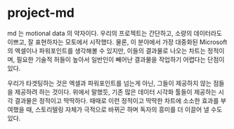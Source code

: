# project-md

md 는 motional data 의 약자이다. 우리의 프로젝트는 간단하고, 소량의 데이터라도 이쁘고, 잘 표현하자는 모토에서 시작했다. 물론, 이 분야에서 가장 대중화된 Microsoft 의 엑셀이나 파워포인트를 생각해볼 수 있지만, 이들의 결과물로 나오는 차트는 정적이며, 필요한 기술적 허들이 높아서 일반인이 빼어난 결과물을 작업하기 어렵다는 단점이 있다.

우리가 타겟팅하는 것은 엑셀과 파워포인트를 넘는게 아닌, 그들이 제공하지 않는 점들을 제공하려 하는 것이다. 위에서 말했듯, 기존 많은 데이터 시각화 툴들이 제공하는 시각 결과물은 정적이고 딱딱하다. 때때로 이런 정적이고 딱딱한 차트에 소소한 효과를 부여했을 때, 스토리텔링 자체가 극적으로 바뀌곤 하며 독자의 흥미를 더 이끌어 낼 수도 있다.
